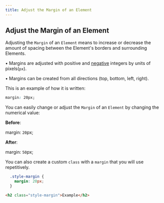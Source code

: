 ```yaml
---
title: Adjust the Margin of an Element
---
```

## Adjust the Margin of an Element

Adjusting the `Margin` of an `Element` means to increase or decrease the amount of spacing between the Element's borders and surrounding Elements.

  • Margins are adjusted with positive and [negative](../add-a-negative-margin-to-an-element/index.md) integers by units of pixels(`px`).

  • Margins can be created from all directions (top, bottom, left, right).

This is an example of how it is written:
```css
margin: 20px;
```

You can easily change or adjust the `Margin` of an `Element` by changing the numerical value:

<b>Before</b>:

margin: `20`px;

<b>After</b>:

margin: `50`px;

You can also create a custom `class` with a `margin` that you will use repetitively. 

```css
  .style-margin {
    margin: 20px;
  }
```

```html
<h2 class="style-margin">Example</h2>
```
